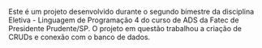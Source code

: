 Este é um projeto desenvolvido durante o segundo bimestre da disciplina Eletiva - Linguagem de Programação 4 do curso de ADS da Fatec de Presidente Prudente/SP.
O projeto em questão trabalhou a criação de CRUDs e conexão com o banco de dados.